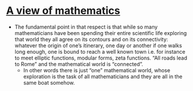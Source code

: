 # [A view of mathematics](http://www.alainconnes.org/docs/maths.pdf)

- The fundamental point in that respect is that while so many mathematicians have been spending their entire scientific life exploring that world they all agree on its contours and on its connectivity: whatever the origin of one’s itinerary, one day or another if one walks long enough, one is bound to reach a well known town i.e. for instance to meet elliptic functions, modular forms, zeta functions. “All roads lead to Rome” and the mathematical world is “connected”.
  - In other words there is just “one” mathematical world, whose exploration is the task of all mathematicians and they are all in the same boat somehow.
